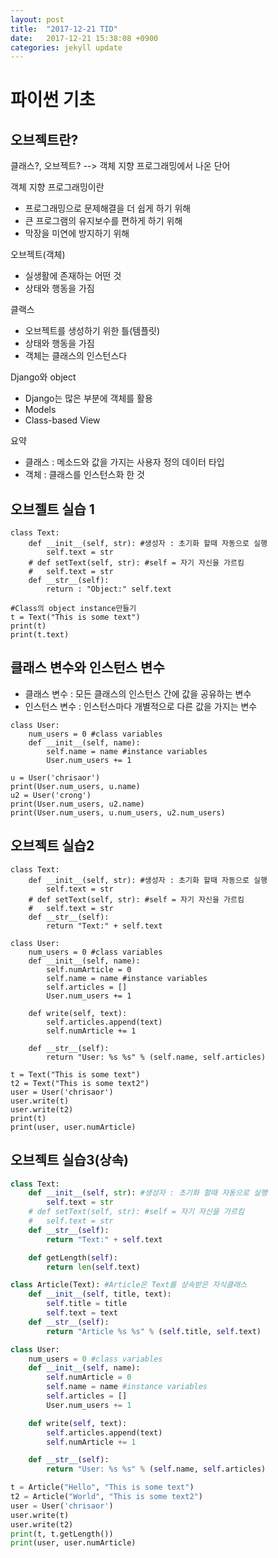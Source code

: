 ```yaml
---
layout: post
title:  "2017-12-21 TID"
date:   2017-12-21 15:38:08 +0900
categories: jekyll update
---
```


# 파이썬 기초

## 오브젝트란?

클래스?, 오브젝트?
--> 객체 지향 프로그래밍에서 나온 단어

객체 지향 프로그래밍이란
- 프로그래밍으로 문제해결을 더 쉽게 하기 위해
- 큰 프로그램의 유지보수를 편하게 하기 위해
- 막장을 미연에 방지하기 위해

오브젝트(객체)
- 실생활에 존재하는 어떤 것
- 상태와 행동을 가짐

클랙스
- 오브젝트를 생성하기 위한 틀(템플릿)
- 상태와 행동을 가짐
- 객체는 클래스의 인스턴스다

Django와 object
- Django는 많은 부분에 객체를 활용
- Models
- Class-based View

요약
- 클래스 : 메소드와 값을 가지는 사용자 정의 데이터 타입
- 객체 : 클래스를 인스턴스화 한 것


## 오브젤트 실습 1

```python3
class Text:
	def __init__(self, str): #생성자 : 초기화 할때 자동으로 실행
		self.text = str
	# def setText(self, str): #self = 자기 자신을 가르킴
	# 	self.text = str
	def __str__(self):
		return : "Object:" self.text

#Class의 object instance만들기
t = Text("This is some text")
print(t)
print(t.text)
```

## 클래스 변수와 인스턴스 변수

- 클래스 변수 : 모든 클래스의 인스턴스 간에 값을 공유하는 변수
- 인스턴스 변수 : 인스턴스마다 개별적으로 다른 값을 가지는 변수 

```python3
class User:
	num_users = 0 #class variables
	def __init__(self, name):
		self.name = name #instance variables
		User.num_users += 1

u = User('chrisaor')
print(User.num_users, u.name)
u2 = User('crong')
print(User.num_users, u2.name)
print(User.num_users, u.num_users, u2.num_users)
```

## 오브젝트 실습2

```python3
class Text:
	def __init__(self, str): #생성자 : 초기화 할때 자동으로 실행
		self.text = str
	# def setText(self, str): #self = 자기 자신을 가르킴
	# 	self.text = str
	def __str__(self):
		return "Text:" + self.text

class User:
	num_users = 0 #class variables
	def __init__(self, name):
		self.numArticle = 0
		self.name = name #instance variables
		self.articles = []
		User.num_users += 1

	def write(self, text):
		self.articles.append(text)
		self.numArticle += 1

	def __str__(self):
		return "User: %s %s" % (self.name, self.articles)

t = Text("This is some text")
t2 = Text("This is some text2")
user = User('chrisaor')
user.write(t)
user.write(t2)
print(t)
print(user, user.numArticle)
```

## 오브젝트 실습3(상속)

```python
class Text:
	def __init__(self, str): #생성자 : 초기화 할때 자동으로 실행
		self.text = str
	# def setText(self, str): #self = 자기 자신을 가르킴
	# 	self.text = str
	def __str__(self):
		return "Text:" + self.text

	def getLength(self):
		return len(self.text)

class Article(Text): #Article은 Text를 상속받은 자식클래스
	def __init__(self, title, text):
		self.title = title
		self.text = text
	def __str__(self):
		return "Article %s %s" % (self.title, self.text)

class User:
	num_users = 0 #class variables
	def __init__(self, name):
		self.numArticle = 0
		self.name = name #instance variables
		self.articles = []
		User.num_users += 1

	def write(self, text):
		self.articles.append(text)
		self.numArticle += 1

	def __str__(self):
		return "User: %s %s" % (self.name, self.articles)

t = Article("Hello", "This is some text")
t2 = Article("World", "This is some text2")
user = User('chrisaor')
user.write(t)
user.write(t2)
print(t, t.getLength())
print(user, user.numArticle)
```


